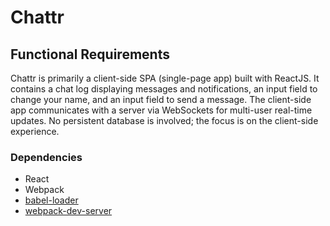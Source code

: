 # Chattr

## Functional Requirements
Chattr is primarily a client-side SPA (single-page app) built with ReactJS. It contains a chat log displaying messages and notifications, an input field to change your name, and an input field to send a message. The client-side app communicates with a server via WebSockets for multi-user real-time updates. No persistent database is involved; the focus is on the client-side experience.

### Dependencies

* React
* Webpack
* [babel-loader](https://github.com/babel/babel-loader)
* [webpack-dev-server](https://github.com/webpack/webpack-dev-server)
